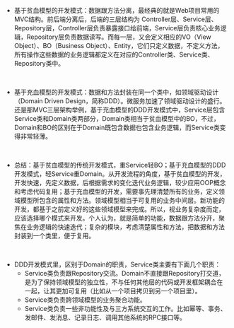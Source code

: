 
- 基于贫血模型的开发模式：数据跟方法分离，最经典的就是Web项目常用的MVC结构。前后端分离后，后端的三层结构为 Controller层、Service层、Repository层，Controller层负责暴露接口给前端，Service层负责核心业务逻辑，Repository层负责数据读写。而每一层，又会定义相应的VO（View Object）、BO（Business Object）、Entity，它们只定义数据，不定义方法，所有操作这些数据的业务逻辑都定义在对应的Controller类、Service类、Repository类中。

<br>

- 基于充血模型的开发模式：数据和方法封装在同一个类中，如领域驱动设计（Domain Driven Design，简称DDD）。微服务加速了领域驱动设计的盛行。还是那MVC三层架构举例，基于充血模型的DDD开发模式中，Service层包含Service类和Domain类两部分，Domain类相当于贫血模型中的BO，不过，Domain和BO的区别在于Domain既包含数据也包含业务逻辑，而Service类变得非常轻薄。

<br>

- 总结：基于贫血模型的传统开发模式，重Service轻BO；基于充血模型的DDD开发模式，轻Service重Domain。从开发流程的角度，基于贫血模型的开发，开发快速，先定义数据，后根据需求的变化迭代业务逻辑，较少应用OOP概念和考虑代码复用；基于充血模型的开发，需要事先理清楚所有的业务，定义领域模型所包含的属性和方法。领域模型相当于可复用的业务中间层。新功能的开发，都基于之前定义好的这些领域模型来完成。所以，视业务复杂度而定，应该选择哪个模式来开发。个人认为，就是简单的功能，数据跟方法分开，聚焦在业务逻辑的快速迭代；复杂的模块，考虑清楚属性和方法，把数据和方法封装到一个类里，便于复用。

<br>

- DDD开发模式里，区别于Domain的职责，Service类主要有下面几个职责：
    - Service类负责跟Repository交流。Domain不直接跟Repository打交道，是为了保持领域模型的独立性，不与任何其他层的代码或开发框架耦合在一起，让其更加可复用（比如从一个项目拷贝到另一个项目里）。
    - Service类负责跨领域模型的业务聚合功能。
    - Service类负责一些非功能性及与三方系统交互的工作。比如幂等、事务、发邮件、发消息、记录日志、调用其他系统的RPC接口等。